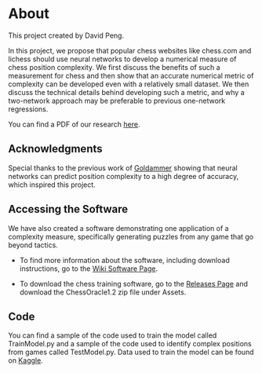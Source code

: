 About
====
This project created by David Peng.

In this project, we propose that popular chess websites like chess.com and lichess should use neural networks to develop a numerical measure of chess position complexity. We first discuss the benefits of such a measurement for chess and then show that an accurate numerical metric of complexity can be developed even with a relatively small dataset. We then discuss the technical details behind developing such a metric, and why a two-network approach may be preferable to previous one-network regressions.

You can find a PDF of our research [here](https://github.com/Amethyst-Cat/ChessComplexity/blob/master/A%20Metric%20of%20Chess%20Complexity.pdf).

Acknowledgments 
----
Special thanks to the previous work of [Goldammer](https://github.com/cgoldammer/chess-analysis/blob/master/position_sharpness.ipynb) showing that neural networks can predict position complexity to a high degree of accuracy, which inspired this project.


Accessing the Software
----
We have also created a software demonstrating one application of a complexity measure, specifically generating puzzles from any game that go beyond tactics.

- To find more information about the software, including download instructions, go to the [Wiki Software Page](https://github.com/Amethyst-Cat/ChessComplexity/wiki/Software).

- To download the chess training software, go to the [Releases Page](https://github.com/Amethyst-Cat/ChessComplexity/releases) and download the ChessOracle1.2 zip file under Assets.

Code
----
You can find a sample of the code used to train the model called TrainModel.py and a sample of the code used to identify complex positions from games called TestModel.py. Data used to train the model can be found on [Kaggle](https://www.kaggle.com/c/finding-elo/data).
